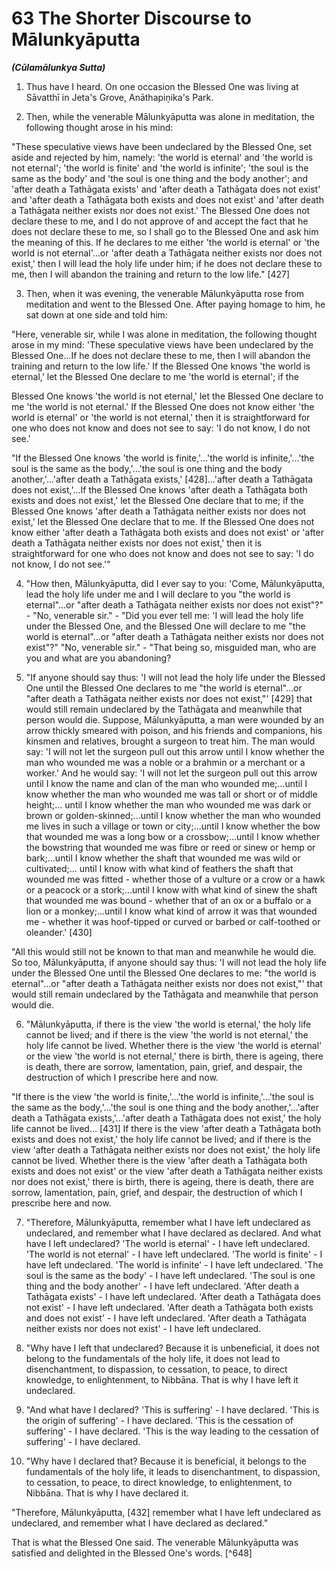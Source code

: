# 63 The Shorter Discourse to Mālunkyāputta
***(Cūlamālunkya Sutta)***

1. Thus have I heard. On one occasion the Blessed One was living at Sāvatthī in Jeta's Grove, Anāthapiṇ̣ika's Park.

2. Then, while the venerable Mālunkyāputta was alone in meditation, the following thought arose in his mind:

"These speculative views have been undeclared by the Blessed One, set aside and rejected by him, namely: 'the world is eternal' and 'the world is not eternal'; 'the world is finite' and 'the world is infinite'; 'the soul is the same as the body' and 'the soul is one thing and the body another'; and 'after death a Tathāgata exists' and 'after death a Tathāgata does not exist' and 'after death a Tathāgata both exists and does not exist' and 'after death a Tathāgata neither exists nor does not exist.' The Blessed One does not declare these to me, and I do not approve of and accept the fact that he does not declare these to me, so I shall go to the Blessed One and ask him the meaning of this. If he declares to me either 'the world is eternal' or 'the world is not eternal'...or 'after death a Tathāgata neither exists nor does not exist,' then I will lead the holy life under him; if he does not declare these to me, then I will abandon the training and return to the low life." [427]

3. Then, when it was evening, the venerable Mālunkyāputta rose from meditation and went to the Blessed One. After paying homage to him, he sat down at one side and told him:

"Here, venerable sir, while I was alone in meditation, the following thought arose in my mind: 'These speculative views have been undeclared by the Blessed One...If he does not declare these to me, then I will abandon the training and return to the low life.' If the Blessed One knows 'the world is eternal,' let the Blessed One declare to me 'the world is eternal'; if the

Blessed One knows 'the world is not eternal,' let the Blessed One declare to me 'the world is not eternal.' If the Blessed One does not know either 'the world is eternal' or 'the world is not eternal,' then it is straightforward for one who does not know and does not see to say: 'I do not know, I do not see.'

"If the Blessed One knows 'the world is finite,'...'the world is infinite,'...'the soul is the same as the body,'...'the soul is one thing and the body another,'...'after death a Tathāgata exists,' [428]...'after death a Tathāgata does not exist,'...If the Blessed One knows 'after death a Tathāgata both exists and does not exist,' let the Blessed One declare that to me; if the Blessed One knows 'after death a Tathāgata neither exists nor does not exist,' let the Blessed One declare that to me. If the Blessed One does not know either 'after death a Tathāgata both exists and does not exist' or 'after death a Tathāgata neither exists nor does not exist,' then it is straightforward for one who does not know and does not see to say: 'I do not know, I do not see.'"

4. "How then, Mālunkyāputta, did I ever say to you: 'Come, Mālunkyāputta, lead the holy life under me and I will declare to you "the world is eternal"...or "after death a Tathāgata neither exists nor does not exist"?" - "No, venerable sir." - "Did you ever tell me: 'I will lead the holy life under the Blessed One, and the Blessed One will declare to me "the world is eternal"...or "after death a Tathāgata neither exists nor does not exist"?" "No, venerable sir." - "That being so, misguided man, who are you and what are you abandoning?

5. "If anyone should say thus: 'I will not lead the holy life under the Blessed One until the Blessed One declares to me "the world is eternal"...or "after death a Tathāgata neither exists nor does not exist,"' [429] that would still remain undeclared by the Tathāgata and meanwhile that person would die. Suppose, Mālunkyāputta, a man were wounded by an arrow thickly smeared with poison, and his friends and companions, his kinsmen and relatives, brought a surgeon to treat him. The man would say: 'I will not let the surgeon pull out this arrow until I know whether the man who wounded me was a noble or a brahmin or a merchant or a worker.' And he would say: 'I will not let the surgeon pull out this arrow until I know the name and clan of the man who wounded me;...until I know whether the
man who wounded me was tall or short or of middle height;... until I know whether the man who wounded me was dark or brown or golden-skinned;...until I know whether the man who wounded me lives in such a village or town or city;...until I know whether the bow that wounded me was a long bow or a crossbow;...until I know whether the bowstring that wounded me was fibre or reed or sinew or hemp or bark;...until I know whether the shaft that wounded me was wild or cultivated;... until I know with what kind of feathers the shaft that wounded me was fitted - whether those of a vulture or a crow or a hawk or a peacock or a stork;...until I know with what kind of sinew the shaft that wounded me was bound - whether that of an ox or a buffalo or a lion or a monkey;...until I know what kind of arrow it was that wounded me - whether it was hoof-tipped or curved or barbed or calf-toothed or oleander.' [430]

"All this would still not be known to that man and meanwhile he would die. So too, Mālunkyāputta, if anyone should say thus: 'I will not lead the holy life under the Blessed One until the Blessed One declares to me: "the world is eternal"...or "after death a Tathāgata neither exists nor does not exist,"' that would still remain undeclared by the Tathāgata and meanwhile that person would die.

6. "Mālunkyāputta, if there is the view 'the world is eternal,' the holy life cannot be lived; and if there is the view 'the world is not eternal,' the holy life cannot be lived. Whether there is the view 'the world is eternal' or the view 'the world is not eternal,' there is birth, there is ageing, there is death, there are sorrow, lamentation, pain, grief, and despair, the destruction of which I prescribe here and now.

"If there is the view 'the world is finite,'...'the world is infinite,'...'the soul is the same as the body,'...'the soul is one thing and the body another,'...'after death a Tathāgata exists,'...'after death a Tathāgata does not exist,' the holy life cannot be lived... [431] If there is the view 'after death a Tathāgata both exists and does not exist,' the holy life cannot be lived; and if there is the view 'after death a Tathāgata neither exists nor does not exist,' the holy life cannot be lived. Whether there is the view 'after death a Tathāgata both exists and does not exist' or the view 'after death a Tathāgata neither exists nor does not exist,' there
is birth, there is ageing, there is death, there are sorrow, lamentation, pain, grief, and despair, the destruction of which I prescribe here and now.

7. "Therefore, Mālunkyāputta, remember what I have left undeclared as undeclared, and remember what I have declared as declared. And what have I left undeclared? 'The world is eternal' - I have left undeclared. 'The world is not eternal' - I have left undeclared. 'The world is finite' - I have left undeclared. 'The world is infinite' - I have left undeclared. 'The soul is the same as the body' - I have left undeclared. 'The soul is one thing and the body another' - I have left undeclared. 'After death a Tathāgata exists' - I have left undeclared. 'After death a Tathāgata does not exist' - I have left undeclared. 'After death a Tathāgata both exists and does not exist' - I have left undeclared. 'After death a Tathāgata neither exists nor does not exist' - I have left undeclared.

8. "Why have I left that undeclared? Because it is unbeneficial, it does not belong to the fundamentals of the holy life, it does not lead to disenchantment, to dispassion, to cessation, to peace, to direct knowledge, to enlightenment, to Nibbāna. That is why I have left it undeclared.

9. "And what have I declared? 'This is suffering' - I have declared. 'This is the origin of suffering' - I have declared. 'This is the cessation of suffering' - I have declared. 'This is the way leading to the cessation of suffering' - I have declared.

10. "Why have I declared that? Because it is beneficial, it belongs to the fundamentals of the holy life, it leads to disenchantment, to dispassion, to cessation, to peace, to direct knowledge, to enlightenment, to Nibbāna. That is why I have declared it.

"Therefore, Mālunkyāputta, [432] remember what I have left undeclared as undeclared, and remember what I have declared as declared."

That is what the Blessed One said. The venerable Mālunkyāputta was satisfied and delighted in the Blessed One's words. [^648]